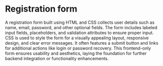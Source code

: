 <h1>
  Registration form
</h1>
<p>
  A registration form built using HTML and CSS collects user details such as name, email, password, and other optional fields. The form includes labeled input fields, placeholders, and validation attributes to ensure proper input. CSS is used to style the form for a visually appealing layout, responsive design, and clear error messages. It often features a submit button and links for additional actions like login or password recovery. This frontend-only form ensures usability and aesthetics, laying the foundation for further backend integration or functionality enhancements.
</p>

